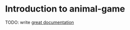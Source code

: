 # Introduction to animal-game

TODO: write [great documentation](http://jacobian.org/writing/what-to-write/)
